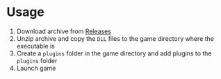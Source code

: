 # Usage
1. Download archive from [Releases](https://github.com/hessiser/starloader/releases)
2. Unzip archive and copy the `DLL` files to the game directory where the executable is
3. Create a `plugins` folder in the game directory and add plugins to the `plugins` folder
4. Launch game